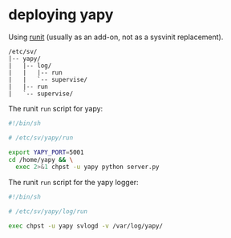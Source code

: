 
# deploying yapy

Using [runit](http://smarden.org/runit/) (usually as an add-on, not as a sysvinit replacement).

```
/etc/sv/
|-- yapy/
|   |-- log/
|   |   |-- run
|   |   `-- supervise/
|   |-- run
|   `-- supervise/
```

The runit `run` script for yapy:
```sh
#!/bin/sh

# /etc/sv/yapy/run

export YAPY_PORT=5001
cd /home/yapy && \
  exec 2>&1 chpst -u yapy python server.py
```

The runit `run` script for the yapy logger:
```sh
#!/bin/sh

# /etc/sv/yapy/log/run

exec chpst -u yapy svlogd -v /var/log/yapy/
```

